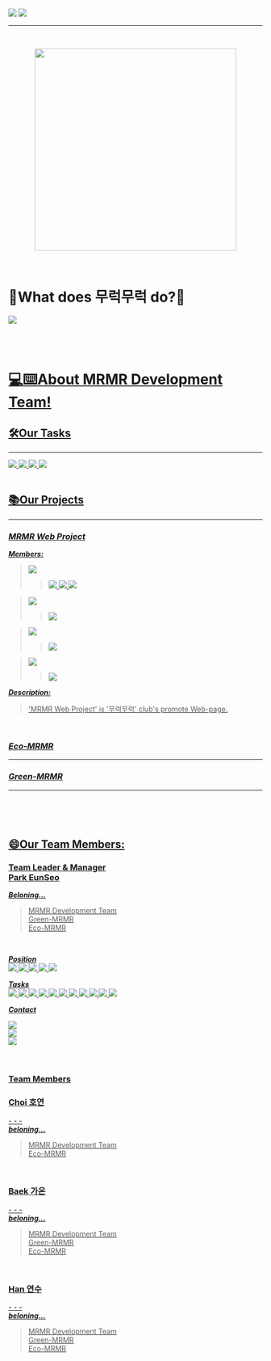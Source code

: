 <!-- Badge 모음
Leader
<img src="https://img.shields.io/badge/Leader-fff700?style=flat">
Team|Project Manager
<img src="https://img.shields.io/badge/Team|Project Manager-02161a?style=flat">
Developer
<img src="https://img.shields.io/badge/Developer-162d80?style=flat">
Designer
<img src="https://img.shields.io/badge/Designer-d13b15?style=flat">
Product Manager(기획자)
<img src="https://img.shields.io/badge/Product Manager-6a1cc9?style=flat">

박은서
<a href="https://github.com/fhfhfhfhgpdl" target="_blank"><img src="https://img.shields.io/badge/Park Eunseo-ffc412?style=for-the-badge"/>
최호연

백가온 

한연수 

-->




<br>

![](https://capsule-render.vercel.app/api?type=transparent&color=0:00ff77,100:00d941&height=300&section=header&text=Hi,%20We%20are%20🌱무럭무럭🌱's&fontSize=40&animation=fadeIn&fontColor=084d1d&fontAlign=65&fontAlignY=90)
![](https://capsule-render.vercel.app/api?type=transparent&color=0:00ff77,100:00d941&height=300&section=header&text=Development%20Team!!👋👋&fontSize=60&animation=fadeIn&fontColor=00ff4d&fontAlign=55&fontAlignY=10)

<hr>
<br>


<p align="center"><img src="https://user-images.githubusercontent.com/81856603/169017415-b7f2e01b-3944-4e65-a31f-cae436239f91.png" height = "400px" ></p>
<br>


<h1>🌱What does 무럭무럭 do?🌱</h1>
<a href="" target="_blank"><img src="https://img.shields.io/badge/MRMR 무럭무럭-3ccf4b?style=for-the-badge&logo=GitHub&logoColor=3ccf4b&labelColor=FFFFFF"/>   <br>
<br><br><br>
  
  <h1>💻⌨️About MRMR Development Team!</h1>
  <h2>🛠️Our Tasks</h2>
  <hr>
  <img src="https://img.shields.io/badge/GitHub-181717?style=flat-square&logo=GitHub&logoColor=white"/> 
  <img src="https://img.shields.io/badge/Dart-0175C2?style=flat-square&logo=Dart&logoColor=white"/>
  <img src="https://img.shields.io/badge/Flutter-02569B?style=flat-square&logo=Flutter&logoColor=white"/> 
  <img src="https://img.shields.io/badge/Figma-F24E1E?style=flat-square&logo=Figma&logoColor=white"/>
  <br><br>
  
  <h2>📚Our Projects</h2>
  <hr>
  <h3><em><b>MRMR Web Project</b></em></h3>
  
  ***Members:***  

  ><a href="https://github.com/fhfhfhfhgpdl" target="_blank"><img src="https://img.shields.io/badge/Park Eunseo-ffc412?style=for-the-badge"/>
  >><img src="https://img.shields.io/badge/Leader-fff700?style=flat"> <img src="https://img.shields.io/badge/Team|Project Manager-02161a?style=flat"> <img src="https://img.shields.io/badge/Developer-79d11b?style=flat">  
  
  ><a href="https://github.com/hoyun110" target="_blank"><img src="https://img.shields.io/badge/Choi Hoyun-039417?style=for-the-badge"/>  
  >><img src="https://img.shields.io/badge/Developer-79d11b?style=flat">
  
  ><a href="https://github.com/gaon060101" target="_blank"><img src="https://img.shields.io/badge/Baek Gaon-6e18a8?style=for-the-badge"/>  
  >><img src="https://img.shields.io/badge/Developer-79d11b?style=flat"> 
  
  ><a href="https://github.com/hanys111406" target="_blank"><img src="https://img.shields.io/badge/Han Yeonsu-c44141?style=for-the-badge"/>
  >><img src="https://img.shields.io/badge/Developer-79d11b?style=flat">
  
  <em><b> Description:</em></b>  
  
  >'MRMR Web Project' is '무럭무럭' club's promote Web-page.
  
  <br>
  
  
  <h3><em><b>Eco-MRMR</b></em></h3>  
  <hr>
  
  
  <h3><em><b>Green-MRMR</b></em></h3>  
  <hr>
  
  
  
  
  <br><br>
  <br>
<h2>😄Our Team Members:</h2>
  
 
  
<h3>Team Leader & Manager<br>Park EunSeo</h3>  
  
***Beloning...***  

>MRMR Development Team  <br>
>Green-MRMR  <br>
>Eco-MRMR  
  
  <br>
  
  ***Position***  
  <img src="https://img.shields.io/badge/Leader-fff700?style=flat"> <img src="https://img.shields.io/badge/Team|Project Manager-02161a?style=flat"> <img src="https://img.shields.io/badge/Developer-79d11b?style=flat"> <img src="https://img.shields.io/badge/Designer-d13b15?style=flat"> <img src="https://img.shields.io/badge/Product Manager-6a1cc9?style=flat">
  
  ***Tasks***  
  <img src="https://img.shields.io/badge/Dart-0175C2?style=flat-square&logo=Dart&logoColor=white"/>
  <img src="https://img.shields.io/badge/Flutter-02569B?style=flat-square&logo=Flutter&logoColor=white"/> 
  <img src="https://img.shields.io/badge/Kotlin-7F52FF?style=flat-square&logo=Kotlin&logoColor=white"/>
  <img src="https://img.shields.io/badge/GitHub-181717?style=flat-square&logo=GitHub&logoColor=white"/> 
  <img src="https://img.shields.io/badge/Python-3776AB?style=flat-square&logo=Python&logoColor=white"/> 
  <img src="https://img.shields.io/badge/C-A8B9CC?style=flat-square&logo=C&logoColor=white"/> 
  <img src="https://img.shields.io/badge/HTML5-E34F26?style=flat-square&logo=HTML5&logoColor=white"/> 
  <img src="https://img.shields.io/badge/CSS3-1572B6?style=flat-square&logo=CSS3&logoColor=white"/> 
  <img src="https://img.shields.io/badge/Figma-F24E1E?style=flat-square&logo=Figma&logoColor=white"/> 
  <img src="https://img.shields.io/badge/Illustrator-FF9A00?style=flat-square&logo=Adobe Illustrator&logoColor=white"/> 
  <img src="https://img.shields.io/badge/Photoshop-31A8FF?style=flat-square&logo=Adobe Photoshop&logoColor=white"/>
  
  ***Contact***
  
<a href="https://github.com/fhfhfhfhgpdl" target="_blank"><img src="https://img.shields.io/badge/GitHub @fhfhfhfhgpdl-171717?style=for-the-badge&logo=GitHub&logoColor=181717&labelColor=FFFFFF"/>   <br>
<a href="mailto:dimi_pes0107@dimigo.hs.kr" target="_blank"><img src="https://img.shields.io/badge/Gmail dimi_pes0107@dimigo.hs.kr-8f2d28?style=for-the-badge&logo=Gmail&logoColor=FFFFFF&labelColor=EA4335"/> <br> 
<a href="https://www.instagram.com/tastywaffle/" target="_blank"><img src="https://img.shields.io/badge/Instagram @tastywaffle-ffe6ea?style=for-the-badge&logo=Instagram&logoColor=FFFFFF&labelColor=E4405F"/> <br>  
<br>
  
  
  
  
  <h3>Team Members</h3>
  <h3>Choi 호연</h3>
  -  
  -  
  -  
  <br>
  <em><b>beloning...</b></em>  

>MRMR Development Team  <br>
>Eco-MRMR  <br>
  <br>
  <h3>Baek 가온</h3>
  -  
  -  
  -  
  <br>
  <em><b>beloning...</b></em>  

>MRMR Development Team  <br>
>Green-MRMR  <br>
>Eco-MRMR  <br>
  <br>
  <h3>Han 연수</h3>
  -  
  -  
  -  
  <br>
  <em><b>beloning...</b></em>  

>MRMR Development Team  <br>
>Green-MRMR  <br>
>Eco-MRMR  <br>
  
  
 
